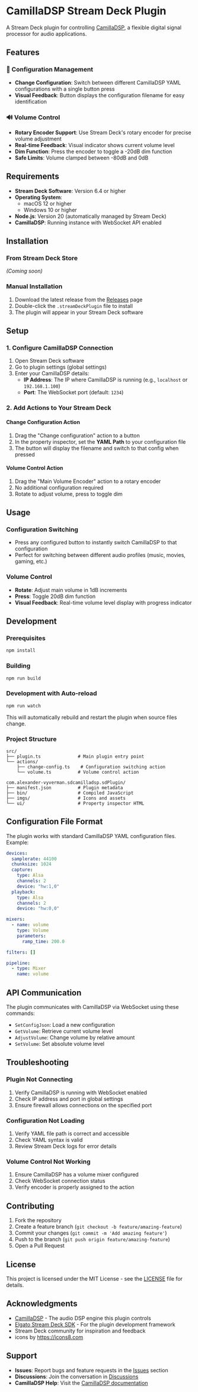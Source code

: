 # CamillaDSP Stream Deck Plugin

A Stream Deck plugin for controlling [CamillaDSP](https://github.com/HEnquist/camilladsp), a flexible digital signal processor for audio applications.

## Features

### 🔧 Configuration Management
- **Change Configuration**: Switch between different CamillaDSP YAML configurations with a single button press
- **Visual Feedback**: Button displays the configuration filename for easy identification

### 🔊 Volume Control
- **Rotary Encoder Support**: Use Stream Deck's rotary encoder for precise volume adjustment
- **Real-time Feedback**: Visual indicator shows current volume level
- **Dim Function**: Press the encoder to toggle a -20dB dim function
- **Safe Limits**: Volume clamped between -80dB and 0dB

## Requirements

- **Stream Deck Software**: Version 6.4 or higher
- **Operating System**: 
  - macOS 12 or higher
  - Windows 10 or higher
- **Node.js**: Version 20 (automatically managed by Stream Deck)
- **CamillaDSP**: Running instance with WebSocket API enabled

## Installation

### From Stream Deck Store
*(Coming soon)*

### Manual Installation
1. Download the latest release from the [Releases](../../releases) page
2. Double-click the `.streamDeckPlugin` file to install
3. The plugin will appear in your Stream Deck software

## Setup

### 1. Configure CamillaDSP Connection
1. Open Stream Deck software
2. Go to plugin settings (global settings)
3. Enter your CamillaDSP details:
   - **IP Address**: The IP where CamillaDSP is running (e.g., `localhost` or `192.168.1.100`)
   - **Port**: The WebSocket port (default: `1234`)

### 2. Add Actions to Your Stream Deck

#### Change Configuration Action
1. Drag the "Change configuration" action to a button
2. In the property inspector, set the **YAML Path** to your configuration file
3. The button will display the filename and switch to that config when pressed

#### Volume Control Action
1. Drag the "Main Volume Encoder" action to a rotary encoder
2. No additional configuration required
3. Rotate to adjust volume, press to toggle dim

## Usage

### Configuration Switching
- Press any configured button to instantly switch CamillaDSP to that configuration
- Perfect for switching between different audio profiles (music, movies, gaming, etc.)

### Volume Control
- **Rotate**: Adjust main volume in 1dB increments
- **Press**: Toggle 20dB dim function
- **Visual Feedback**: Real-time volume level display with progress indicator

## Development

### Prerequisites
```bash
npm install
```

### Building
```bash
npm run build
```

### Development with Auto-reload
```bash
npm run watch
```

This will automatically rebuild and restart the plugin when source files change.

### Project Structure
```
src/
├── plugin.ts              # Main plugin entry point
└── actions/
    ├── change-config.ts    # Configuration switching action
    └── volume.ts          # Volume control action

com.alexander-vyverman.sdcamilladsp.sdPlugin/
├── manifest.json          # Plugin metadata
├── bin/                   # Compiled JavaScript
├── imgs/                  # Icons and assets
└── ui/                    # Property inspector HTML
```

## Configuration File Format

The plugin works with standard CamillaDSP YAML configuration files. Example:

```yaml
devices:
  samplerate: 44100
  chunksize: 1024
  capture:
    type: Alsa
    channels: 2
    device: "hw:1,0"
  playback:
    type: Alsa
    channels: 2
    device: "hw:0,0"

mixers:
  - name: volume
    type: Volume
    parameters:
      ramp_time: 200.0

filters: []

pipeline:
  - type: Mixer
    name: volume
```

## API Communication

The plugin communicates with CamillaDSP via WebSocket using these commands:

- `SetConfigJson`: Load a new configuration
- `GetVolume`: Retrieve current volume level
- `AdjustVolume`: Change volume by relative amount
- `SetVolume`: Set absolute volume level

## Troubleshooting

### Plugin Not Connecting
1. Verify CamillaDSP is running with WebSocket enabled
2. Check IP address and port in global settings
3. Ensure firewall allows connections on the specified port

### Configuration Not Loading
1. Verify YAML file path is correct and accessible
2. Check YAML syntax is valid
3. Review Stream Deck logs for error details

### Volume Control Not Working
1. Ensure CamillaDSP has a volume mixer configured
2. Check WebSocket connection status
3. Verify encoder is properly assigned to the action

## Contributing

1. Fork the repository
2. Create a feature branch (`git checkout -b feature/amazing-feature`)
3. Commit your changes (`git commit -m 'Add amazing feature'`)
4. Push to the branch (`git push origin feature/amazing-feature`)
5. Open a Pull Request

## License

This project is licensed under the MIT License - see the [LICENSE](LICENSE) file for details.

## Acknowledgments

- [CamillaDSP](https://github.com/HEnquist/camilladsp) - The audio DSP engine this plugin controls
- [Elgato Stream Deck SDK](https://docs.elgato.com/sdk/) - For the plugin development framework
- Stream Deck community for inspiration and feedback
- icons by https://icons8.com

## Support

- **Issues**: Report bugs and feature requests in the [Issues](../../issues) section
- **Discussions**: Join the conversation in [Discussions](../../discussions)
- **CamillaDSP Help**: Visit the [CamillaDSP documentation](https://henquist.github.io/camilladsp/index.html)